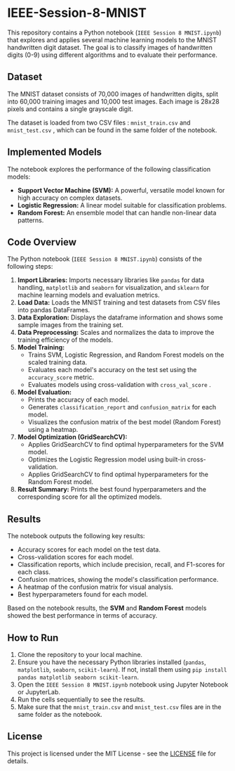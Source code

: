 # IEEE-Session-8-MNIST

This repository contains a Python notebook (`IEEE Session 8 MNIST.ipynb`) that explores and applies several machine learning models to the MNIST handwritten digit dataset. The goal is to classify images of handwritten digits (0-9) using different algorithms and to evaluate their performance.

## Dataset

The MNIST dataset consists of 70,000 images of handwritten digits, split into 60,000 training images and 10,000 test images. Each image is 28x28 pixels and contains a single grayscale digit.

The dataset is loaded from two CSV files : `mnist_train.csv` and `mnist_test.csv` , which can be found in the same folder of the notebook.

## Implemented Models

The notebook explores the performance of the following classification models:

*   **Support Vector Machine (SVM):** A powerful, versatile model known for high accuracy on complex datasets.
*   **Logistic Regression:** A linear model suitable for classification problems.
*   **Random Forest:** An ensemble model that can handle non-linear data patterns.

## Code Overview

The Python notebook (`IEEE Session 8 MNIST.ipynb`) consists of the following steps:

1.  **Import Libraries:** Imports necessary libraries like `pandas` for data handling, `matplotlib` and `seaborn` for visualization, and `sklearn` for machine learning models and evaluation metrics.
2.  **Load Data:** Loads the MNIST training and test datasets from CSV files into pandas DataFrames.
3.  **Data Exploration:** Displays the dataframe information and shows some sample images from the training set.
4.  **Data Preprocessing:** Scales and normalizes the data to improve the training efficiency of the models.
5.  **Model Training:**
    *   Trains SVM, Logistic Regression, and Random Forest models on the scaled training data.
    *   Evaluates each model's accuracy on the test set using the `accuracy_score` metric.
    *   Evaluates models using cross-validation with `cross_val_score` .
6.  **Model Evaluation:**
    *   Prints the accuracy of each model.
    *   Generates `classification_report` and `confusion_matrix` for each model.
    *   Visualizes the confusion matrix of the best model (Random Forest) using a heatmap.
7.  **Model Optimization (GridSearchCV):**
    *   Applies GridSearchCV to find optimal hyperparameters for the SVM model.
    *   Optimizes the Logistic Regression model using built-in cross-validation.
    *   Applies GridSearchCV to find optimal hyperparameters for the Random Forest model.
8.  **Result Summary:** Prints the best found hyperparameters and the corresponding score for all the optimized models.

## Results

The notebook outputs the following key results:

*   Accuracy scores for each model on the test data.
*   Cross-validation scores for each model.
*   Classification reports, which include precision, recall, and F1-scores for each class.
*   Confusion matrices, showing the model's classification performance.
*   A heatmap of the confusion matrix for visual analysis.
*  Best hyperparameters found for each model.

Based on the notebook results, the **SVM** and **Random Forest** models showed the best performance in terms of accuracy.

## How to Run

1.  Clone the repository to your local machine.
2.  Ensure you have the necessary Python libraries installed (`pandas`, `matplotlib`, `seaborn`, `scikit-learn`). If not, install them using `pip install pandas matplotlib seaborn scikit-learn`.
3.  Open the `IEEE Session 8 MNIST.ipynb` notebook using Jupyter Notebook or JupyterLab.
4.  Run the cells sequentially to see the results.
5.  Make sure that the `mnist_train.csv` and `mnist_test.csv` files are in the same folder as the notebook.

## License

This project is licensed under the MIT License - see the [LICENSE](LICENSE) file for details.
